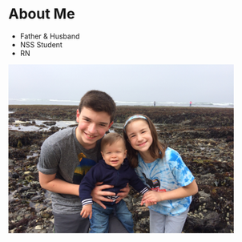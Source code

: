 # About Me

+ Father & Husband
+ NSS Student
+ RN

<img src='markdown/pics/IMG_4810.JPG' width='450px'>